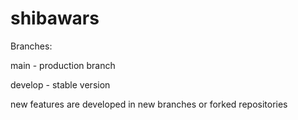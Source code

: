 # shibawars

Branches:

main - production branch

develop - stable version


new features are developed in new branches or forked repositories
